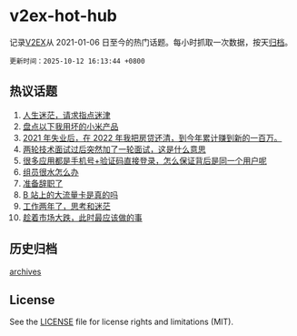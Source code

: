 # v2ex-hot-hub

 记录[V2EX](https://www.v2ex.com/)从 2021-01-06 日至今的热门话题。每小时抓取一次数据，按天[归档](archives)。

`更新时间：2025-10-12 16:13:44 +0800`

## 热议话题

1. [人生迷茫，请求指点迷津](https://www.v2ex.com/t/1164503)
1. [盘点以下我用坏的小米产品](https://www.v2ex.com/t/1164584)
1. [2021 年失业后，在 2022 年我把房贷还清，到今年累计赚到新的一百万。](https://www.v2ex.com/t/1164574)
1. [两轮技术面试过后突然加了一轮面试，这是什么意思](https://www.v2ex.com/t/1164576)
1. [很多应用都是手机号+验证码直接登录，怎么保证背后是同一个用户呢](https://www.v2ex.com/t/1164591)
1. [组员很水怎么办](https://www.v2ex.com/t/1164606)
1. [准备辞职了](https://www.v2ex.com/t/1164506)
1. [B 站上的大流量卡是真的吗](https://www.v2ex.com/t/1164521)
1. [工作两年了，思考和迷茫](https://www.v2ex.com/t/1164575)
1. [趁着市场大跌，此时最应该做的事](https://www.v2ex.com/t/1164588)

## 历史归档

[archives](archives)

## License

See the [LICENSE](LICENSE) file for license rights and limitations (MIT).
